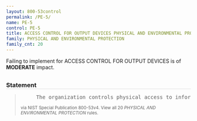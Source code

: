 ```yaml
---
layout: 800-53control
permalink: /PE-5/
name: PE-5
control: PE-5
title: ACCESS CONTROL FOR OUTPUT DEVICES PHYSICAL AND ENVIRONMENTAL PROTECTION
family: PHYSICAL AND ENVIRONMENTAL PROTECTION
family_cnt: 20
---
```

<p class="text-warning">Failing to implement for ACCESS CONTROL FOR OUTPUT DEVICES is of <b>MODERATE</b> impact.</p>

<h3 style="border-bottom:1px solid #ddd;margin:30px 0 8px 0;">Statement</h3>
<blockquote>
<pre>     The organization controls physical access to information system output devices to prevent unauthorized individuals from obtaining the output. 
</pre>
<p><small>via NIST Special Publication 800-53v4. View all 20 <i>PHYSICAL AND ENVIRONMENTAL PROTECTION</i> rules. <a href="/cce/ssg/group/$Group_id"><span class="glyphicon glyphicon-link"></span></a> </small></p>
</blockquote>

